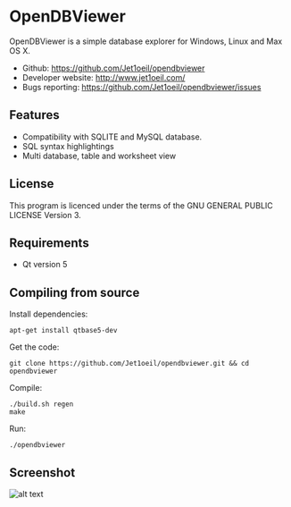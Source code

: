 OpenDBViewer
============

OpenDBViewer is a simple database explorer for Windows, Linux and Max OS X.

- Github: https://github.com/Jet1oeil/opendbviewer
- Developer website: http://www.jet1oeil.com/
- Bugs reporting: https://github.com/Jet1oeil/opendbviewer/issues

Features
--------
- Compatibility with SQLITE and MySQL database.
- SQL syntax highlightings
- Multi database, table and worksheet view

License
-------

This program is licenced under the terms of the GNU GENERAL PUBLIC LICENSE Version 3.

Requirements
------------

- Qt version 5

Compiling from source
---------------------

Install dependencies:

    apt-get install qtbase5-dev

Get the code:

    git clone https://github.com/Jet1oeil/opendbviewer.git && cd opendbviewer

Compile:

    ./build.sh regen
    make

Run:

    ./opendbviewer

Screenshot
----------

![alt text](https://raw.githubusercontent.com/Jet1oeil/opendbviewer/master/doc/opendbviewer-screenshot.png)
